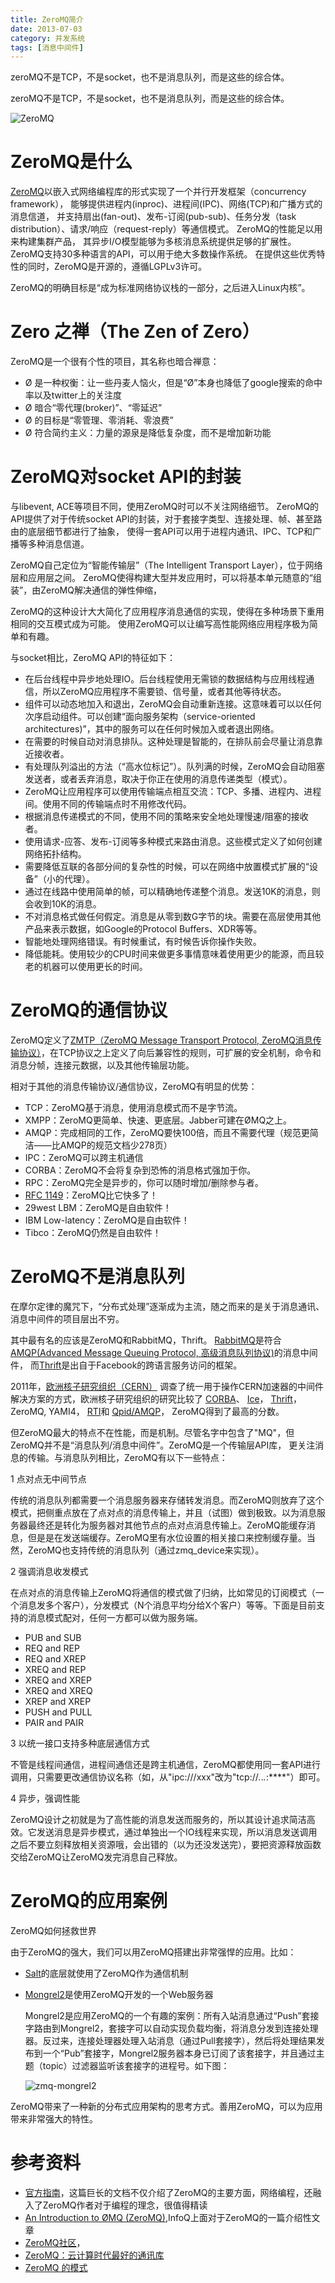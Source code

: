 ```yaml
---
title: ZeroMQ简介
date: 2013-07-03
category: 并发系统
tags: [消息中间件]
---
```


zeroMQ不是TCP，不是socket，也不是消息队列，而是这些的综合体。

<!-- more -->

zeroMQ不是TCP，不是socket，也不是消息队列，而是这些的综合体。

![ZeroMQ](images/2013/zeromq/logo.gif)

# ZeroMQ是什么

[ZeroMQ](http://www.zeromq.org/)以嵌入式网络编程库的形式实现了一个并行开发框架（concurrency framework），
能够提供进程内(inproc)、进程间(IPC)、网络(TCP)和广播方式的消息信道，
并支持扇出(fan-out)、发布-订阅(pub-sub)、任务分发（task distribution）、请求/响应（request-reply）等通信模式。
ZeroMQ的性能足以用来构建集群产品，
其异步I/O模型能够为多核消息系统提供足够的扩展性。
ZeroMQ支持30多种语言的API，可以用于绝大多数操作系统。
在提供这些优秀特性的同时，ZeroMQ是开源的，遵循LGPLv3许可。

ZeroMQ的明确目标是“成为标准网络协议栈的一部分，之后进入Linux内核”。

# Zero 之禅（The Zen of Zero）

ZeroMQ是一个很有个性的项目，其名称也暗合禅意：

- Ø 是一种权衡：让一些丹麦人恼火，但是“Ø”本身也降低了google搜索的命中率以及twitter上的关注度
- Ø 暗合“零代理(broker)”、“零延迟”
- Ø 的目标是“零管理、零消耗、零浪费”
- Ø 符合简约主义：力量的源泉是降低复杂度，而不是增加新功能

# ZeroMQ对socket API的封装

与libevent, ACE等项目不同，使用ZeroMQ时可以不关注网络细节。
ZeroMQ的API提供了对于传统socket API的封装，对于套接字类型、连接处理、帧、甚至路由的底层细节都进行了抽象，
使得一套API可以用于进程内通讯、IPC、TCP和广播等多种消息信道。

ZeroMQ自己定位为“智能传输层”（The Intelligent Transport Layer），位于网络层和应用层之间。
ZeroMQ使得构建大型并发应用时，可以将基本单元随意的“组装”，由ZeroMQ解决通信的弹性伸缩，

ZeroMQ的这种设计大大简化了应用程序消息通信的实现，使得在多种场景下重用相同的交互模式成为可能。
使用ZeroMQ可以让编写高性能网络应用程序极为简单和有趣。

与socket相比，ZeroMQ API的特征如下：

- 在后台线程中异步地处理IO。后台线程使用无需锁的数据结构与应用线程通信，所以ZeroMQ应用程序不需要锁、信号量，或者其他等待状态。
- 组件可以动态地加入和退出，ZeroMQ会自动重新连接。这意味着可以以任何次序启动组件。可以创建“面向服务架构（service-oriented architectures)”，其中的服务可以在任何时候加入或者退出网络。
- 在需要的时候自动对消息排队。这种处理是智能的，在排队前会尽量让消息靠近接收者。
- 有处理队列溢出的方法（“高水位标记”）。队列满的时候，ZeroMQ会自动阻塞发送者，或者丢弃消息，取决于你正在使用的消息传递类型（模式）。
- ZeroMQ让应用程序可以使用传输端点相互交流：TCP、多播、进程内、进程间。使用不同的传输端点时不用修改代码。
- 根据消息传递模式的不同，使用不同的策略来安全地处理慢速/阻塞的接收者。
- 使用请求-应答、发布-订阅等多种模式来路由消息。这些模式定义了如何创建网络拓扑结构。
- 需要降低互联的各部分间的复杂性的时候，可以在网络中放置模式扩展的“设备”（小的代理）。
- 通过在线路中使用简单的帧，可以精确地传递整个消息。发送10K的消息，则会收到10K的消息。
- 不对消息格式做任何假定。消息是从零到数G字节的块。需要在高层使用其他产品来表示数据，如Google的Protocol Buffers、XDR等等。
- 智能地处理网络错误。有时候重试，有时候告诉你操作失败。
- 降低能耗。使用较少的CPU时间来做更多事情意味着使用更少的能源，而且较老的机器可以使用更长的时间。


# ZeroMQ的通信协议

ZeroMQ定义了[ZMTP（ZeroMQ Message Transport Protocol, ZeroMQ消息传输协议）](http://rfc.zeromq.org/spec:13)，在TCP协议之上定义了向后兼容性的规则，可扩展的安全机制，命令和消息分帧，连接元数据，以及其他传输层功能。

相对于其他的消息传输协议/通信协议，ZeroMQ有明显的优势：

- TCP：ZeroMQ基于消息，使用消息模式而不是字节流。
- XMPP：ZeroMQ更简单、快速、更底层。Jabber可建在ØMQ之上。
- AMQP：完成相同的工作，ZeroMQ要快100倍，而且不需要代理（规范更简洁——比AMQP的规范文档少278页）
- IPC：ZeroMQ可以跨主机通信
- CORBA：ZeroMQ不会将复杂到恐怖的消息格式强加于你。
- RPC：ZeroMQ完全是异步的，你可以随时增加/删除参与者。
- [RFC 1149](http://www.faqs.org/rfcs/rfc1149.html)：ZeroMQ比它快多了！
- 29west LBM：ZeroMQ是自由软件！
- IBM Low-latency：ZeroMQ是自由软件！
- Tibco：ZeroMQ仍然是自由软件！


# ZeroMQ不是消息队列

在摩尔定律的魔咒下，“分布式处理”逐渐成为主流，随之而来的是关于消息通讯、消息中间件的项目层出不穷。

其中最有名的应该是ZeroMQ和RabbitMQ，Thrift。
[RabbitMQ](http://www.rabbitmq.com/)是符合[AMQP(Advanced Message Queuing Protocol, 高级消息队列协议)](http://www.amqp.org/)的消息中间件，
而[Thrift](http://thrift.apache.org/)是出自于Facebook的跨语言服务访问的框架。

2011年，[欧洲核子研究组织（CERN）](http://zh.wikipedia.org/wiki/%E6%AD%90%E6%B4%B2%E6%A0%B8%E5%AD%90%E7%A0%94%E7%A9%B6%E7%B5%84%E7%B9%94)
调查了统一用于操作CERN加速器的中间件解决方案的方式，欧洲核子研究组织的研究比较了
[CORBA](http://zh.wikipedia.org/wiki/CORBA)、
[Ice](http://zh.wikipedia.org/w/index.php?title=Internet_Communications_Engine&action=edit&redlink=1)，
[Thrift](http://zh.wikipedia.org/w/index.php?title=Apache_Thrift&action=edit&redlink=1)，
ZeroMQ,
YAMI4，
[RTI](http://zh.wikipedia.org/w/index.php?title=Run-Time_Infrastructure_(simulation)&action=edit&redlink=1)和
[Qpid/AMQP](http://zh.wikipedia.org/w/index.php?title=Apache_Qpid&action=edit&redlink=1)，
ZeroMQ得到了最高的分数。


但ZeroMQ最大的特点不在性能，而是机制。尽管名字中包含了"MQ"，但ZeroMQ并不是“消息队列/消息中间件”。ZeroMQ是一个传输层API库，
更关注消息的传输。与消息队列相比，ZeroMQ有以下一些特点：

1 点对点无中间节点

  传统的消息队列都需要一个消息服务器来存储转发消息。而ZeroMQ则放弃了这个模式，把侧重点放在了点对点的消息传输上，并且（试图）做到极致。以为消息服务器最终还是转化为服务器对其他节点的点对点消息传输上。ZeroMQ能缓存消息，但是是在发送端缓存。ZeroMQ里有水位设置的相关接口来控制缓存量。当然，ZeroMQ也支持传统的消息队列（通过zmq_device来实现）。

2 强调消息收发模式

  在点对点的消息传输上ZeroMQ将通信的模式做了归纳，比如常见的订阅模式（一个消息发多个客户），分发模式（N个消息平均分给X个客户）等等。下面是目前支持的消息模式配对，任何一方都可以做为服务端。
  - PUB and SUB
  - REQ and REP
  - REQ and XREP
  - XREQ and REP
  - XREQ and XREP
  - XREQ and XREQ
  - XREP and XREP
  - PUSH and PULL
  - PAIR and PAIR

3 以统一接口支持多种底层通信方式

  不管是线程间通信，进程间通信还是跨主机通信，ZeroMQ都使用同一套API进行调用，只需要更改通信协议名称（如，从"ipc:///xxx"改为"tcp://*.*.*.*:****"）即可。

4 异步，强调性能

  ZeroMQ设计之初就是为了高性能的消息发送而服务的，所以其设计追求简洁高效。它发送消息是异步模式，通过单独出一个IO线程来实现，所以消息发送调用之后不要立刻释放相关资源哦，会出错的（以为还没发送完），要把资源释放函数交给ZeroMQ让ZeroMQ发完消息自己释放。



# ZeroMQ的应用案例
ZeroMQ如何拯救世界

由于ZeroMQ的强大，我们可以用ZeroMQ搭建出非常强悍的应用。比如：

- [Salt](/2013/06/24/salt_intro.html)的底层就使用了ZeroMQ作为通信机制
- [Mongrel2](http://mongrel2.org/home)是使用ZeroMQ开发的一个Web服务器

  Mongrel2是应用ZeroMQ的一个有趣的案例：所有入站消息通过“Push”套接字路由到Mongrel2，套接字可以自动实现负载均衡，将消息分发到连接处理器。反过来，连接处理器处理入站消息（通过Pull套接字），然后将处理结果发布到一个“Pub”套接字，Mongrel2服务器本身已订阅了该套接字，并且通过主题（topic）过滤器监听该套接字的进程号。如下图：

  ![zmq-mongrel2](images/2013/zeromq/zmq-mongrel2.png)

ZeroMQ带来了一种新的分布式应用架构的思考方式。善用ZeroMQ，可以为应用带来非常强大的特性。

# 参考资料

- [官方指南](http://zguide.zeromq.org/page:all)，这篇巨长的文档不仅介绍了ZeroMQ的主要方面，网络编程，还融入了ZeroMQ作者对于编程的理念，很值得精读
- [An Introduction to ØMQ (ZeroMQ)](http://www.infoq.com/news/2010/09/introduction-zero-mq),InfoQ上面对于ZeroMQ的一篇介绍性文章
- [ZeroMQ社区](http://www.zeromq.org/community)，
- [ZeroMQ：云计算时代最好的通讯库](http://hi.baidu.com/ah__fu/item/bdff1d88d236f8c299255f65)
- [ZeroMQ 的模式](http://blog.codingnow.com/2011/02/zeromq_message_patterns.html)
